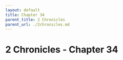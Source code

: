 ```yaml
---
layout: default
title: Chapter 34
parent_title: 2 Chronicles
parent_url: ./2chronicles.md
---
```


# 2 Chronicles - Chapter 34
